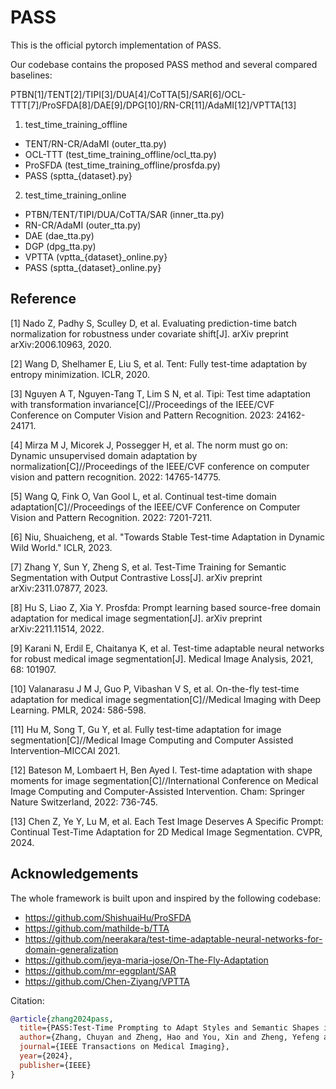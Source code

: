 # PASS
This is the official pytorch implementation of PASS.

Our codebase contains the proposed PASS method and several compared baselines: 

PTBN[1]/TENT[2]/TIPI[3]/DUA[4]/CoTTA[5]/SAR[6]/OCL-TTT[7]/ProSFDA[8]/DAE[9]/DPG[10]/RN-CR[11]/AdaMI[12]/VPTTA[13]

1. test_time_training_offline

- TENT/RN-CR/AdaMI (outer_tta.py)
- OCL-TTT (test_time_training_offline/ocl_tta.py)
- ProSFDA (test_time_training_offline/prosfda.py)
- PASS (sptta_{dataset}.py}

2. test_time_training_online

- PTBN/TENT/TIPI/DUA/CoTTA/SAR (inner_tta.py)
- RN-CR/AdaMI (outer_tta.py)
- DAE (dae_tta.py)
- DGP (dpg_tta.py)
- VPTTA (vptta_{dataset}_online.py}
- PASS (sptta_{dataset}_online.py}

## Reference

[1] Nado Z, Padhy S, Sculley D, et al. Evaluating prediction-time batch normalization for robustness under covariate shift[J]. arXiv preprint arXiv:2006.10963, 2020.

[2] Wang D, Shelhamer E, Liu S, et al. Tent: Fully test-time adaptation by entropy minimization. ICLR, 2020.

[3] Nguyen A T, Nguyen-Tang T, Lim S N, et al. Tipi: Test time adaptation with transformation invariance[C]//Proceedings of the IEEE/CVF Conference on Computer Vision and Pattern Recognition. 2023: 24162-24171.

[4] Mirza M J, Micorek J, Possegger H, et al. The norm must go on: Dynamic unsupervised domain adaptation by normalization[C]//Proceedings of the IEEE/CVF conference on computer vision and pattern recognition. 2022: 14765-14775.

[5] Wang Q, Fink O, Van Gool L, et al. Continual test-time domain adaptation[C]//Proceedings of the IEEE/CVF Conference on Computer Vision and Pattern Recognition. 2022: 7201-7211.

[6] Niu, Shuaicheng, et al. "Towards Stable Test-time Adaptation in Dynamic Wild World." ICLR, 2023.

[7] Zhang Y, Sun Y, Zheng S, et al. Test-Time Training for Semantic Segmentation with Output Contrastive Loss[J]. arXiv preprint arXiv:2311.07877, 2023.

[8] Hu S, Liao Z, Xia Y. Prosfda: Prompt learning based source-free domain adaptation for medical image segmentation[J]. arXiv preprint arXiv:2211.11514, 2022.

[9] Karani N, Erdil E, Chaitanya K, et al. Test-time adaptable neural networks for robust medical image segmentation[J]. Medical Image Analysis, 2021, 68: 101907.

[10] Valanarasu J M J, Guo P, Vibashan V S, et al. On-the-fly test-time adaptation for medical image segmentation[C]//Medical Imaging with Deep Learning. PMLR, 2024: 586-598.

[11] Hu M, Song T, Gu Y, et al. Fully test-time adaptation for image segmentation[C]//Medical Image Computing and Computer Assisted Intervention–MICCAI 2021.

[12] Bateson M, Lombaert H, Ben Ayed I. Test-time adaptation with shape moments for image segmentation[C]//International Conference on Medical Image Computing and Computer-Assisted Intervention. Cham: Springer Nature Switzerland, 2022: 736-745.

[13] Chen Z, Ye Y, Lu M, et al. Each Test Image Deserves A Specific Prompt: Continual Test-Time Adaptation for 2D Medical Image Segmentation. CVPR, 2024.

## Acknowledgements

The whole framework is built upon and inspired by the following codebase:


- https://github.com/ShishuaiHu/ProSFDA
- https://github.com/mathilde-b/TTA
- https://github.com/neerakara/test-time-adaptable-neural-networks-for-domain-generalization
- https://github.com/jeya-maria-jose/On-The-Fly-Adaptation
- https://github.com/mr-eggplant/SAR
- https://github.com/Chen-Ziyang/VPTTA


Citation:
```bibtex
@article{zhang2024pass,
  title={PASS:Test-Time Prompting to Adapt Styles and Semantic Shapes in Medical Image Segmentation},
  author={Zhang, Chuyan and Zheng, Hao and You, Xin and Zheng, Yefeng and Gu, Yun},
  journal={IEEE Transactions on Medical Imaging},
  year={2024},
  publisher={IEEE}
}
```
